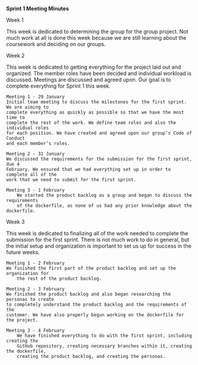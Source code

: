 **Sprint 1 Meeting Minutes**

Week 1

This week is dedicated to determining the group for the group project. Not much work at
all is done this week because we are still learning about the coursework and deciding on
our groups.

Week 2

This week is dedicated to getting everything for the project laid out and organized. The
member roles have been decided and individual workload is discussed. Meetings are
discussed and agreed upon. Our goal is to complete everything for Sprint 1 this week.
	
	Meeting 1 - 29 January
   	Initial team meeting to discuss the milestones for the first sprint. We are aiming to
   	complete everything as quickly as possible so that we have the most time to
   	complete the rest of the work. We define team roles and also the individual roles
   	for each position. We have created and agreed upon our group’s Code of Conduct
   	and each member’s roles.
		
	Meeting 2 - 31 January
   	We discussed the requirements for the submission for the first sprint, due 4 
   	February. We ensured that we had everything set up in order to complete all of the 
   	work that we need to submit for the first sprint.

	Meeting 3 - 1 February
	 	We started the product backlog as a group and began to discuss the requirements
	 	of the dockerfile, as none of us had any prior knowledge about the dockerfile.

Week 3

This week is dedicated to finalizing all of the work needed to complete the submission 
for the first sprint. There is not much work to do in general, but the initial setup and 
organization is important to set us up for success in the future weeks.
	
	Meeting 1 - 2 February
   	We finished the first part of the product backlog and set up the organization for
	 	the rest of the product backlog.
		
	Meeting 2 - 3 February
   	We finished the product backlog and also began researching the personas to create
   	to completely understand the product backlog and the requirements of the
   	customer. We have also properly begun working on the dockerfile for the project.

	Meeting 3 - 4 February
	 	We have finished everything to do with the first sprint, including creating the
	 	GitHub repository, creating necessary branches within it, creating the dockerfile,
	 	creating the product backlog, and creating the personas.
